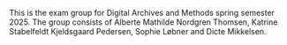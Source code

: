 This is the exam group for Digital Archives and Methods spring semester 2025. The group consists of Alberte Mathilde Nordgren Thomsen, Katrine Stabelfeldt Kjeldsgaard Pedersen, Sophie Løbner and Dicte Mikkelsen.
